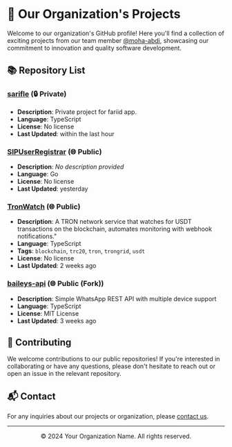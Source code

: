 # 🚀 Our Organization's Projects

Welcome to our organization's GitHub profile! Here you'll find a collection of exciting projects from our team member [@moha-abdi](https://github.com/moha-abdi), showcasing our commitment to innovation and quality software development.

## 📚 Repository List

### [sarifle](https://github.com/moha-abdi/sarifle) (🔒 Private)
- **Description**: Private project for fariid app.
- **Language**: TypeScript
- **License**: No license
- **Last Updated**: within the last hour

### [SIPUserRegistrar](https://github.com/moha-abdi/SIPUserRegistrar) (🌐 Public)
- **Description**: *No description provided*
- **Language**: Go
- **License**: No license
- **Last Updated**: yesterday

### [TronWatch](https://github.com/moha-abdi/TronWatch) (🌐 Public)
- **Description**: A TRON network service that watches for USDT transactions on the blockchain, automates monitoring with webhook notifications."
- **Language**: TypeScript
- **Tags**: `blockchain`, `trc20`, `tron`, `trongrid`, `usdt`
- **License**: No license
- **Last Updated**: 2 weeks ago

### [baileys-api](https://github.com/moha-abdi/baileys-api) (🌐 Public (Fork))
- **Description**: Simple WhatsApp REST API with multiple device support
- **Language**: TypeScript
- **License**: MIT License
- **Last Updated**: 3 weeks ago



## 🤝 Contributing

We welcome contributions to our public repositories! If you're interested in collaborating or have any questions, please don't hesitate to reach out or open an issue in the relevant repository.

## 📬 Contact

For any inquiries about our projects or organization, please [contact us](mailto:mohaa6052@gmail.com).

---

<p align="center">© 2024 Your Organization Name. All rights reserved.</p>

